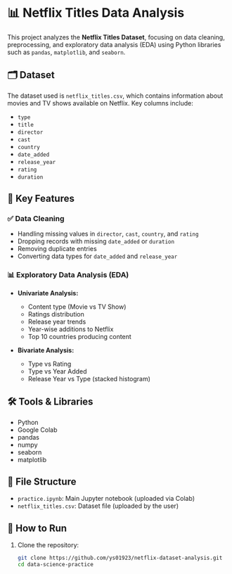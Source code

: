 # 📊 Netflix Titles Data Analysis

This project analyzes the **Netflix Titles Dataset**, focusing on data cleaning, preprocessing, and exploratory data analysis (EDA) using Python libraries such as `pandas`, `matplotlib`, and `seaborn`.

## 🗂️ Dataset
The dataset used is `netflix_titles.csv`, which contains information about movies and TV shows available on Netflix. Key columns include:
- `type`
- `title`
- `director`
- `cast`
- `country`
- `date_added`
- `release_year`
- `rating`
- `duration`

## 📌 Key Features

### ✅ Data Cleaning
- Handling missing values in `director`, `cast`, `country`, and `rating`
- Dropping records with missing `date_added` or `duration`
- Removing duplicate entries
- Converting data types for `date_added` and `release_year`

### 📊 Exploratory Data Analysis (EDA)
- **Univariate Analysis:**
  - Content type (Movie vs TV Show)
  - Ratings distribution
  - Release year trends
  - Year-wise additions to Netflix
  - Top 10 countries producing content

- **Bivariate Analysis:**
  - Type vs Rating
  - Type vs Year Added
  - Release Year vs Type (stacked histogram)

## 🛠️ Tools & Libraries
- Python
- Google Colab
- pandas
- numpy
- seaborn
- matplotlib

## 📁 File Structure
- `practice.ipynb`: Main Jupyter notebook (uploaded via Colab)
- `netflix_titles.csv`: Dataset file (uploaded by the user)

## 🚀 How to Run
1. Clone the repository:
   ```bash
   git clone https://github.com/ys01923/netflix-dataset-analysis.git
   cd data-science-practice
